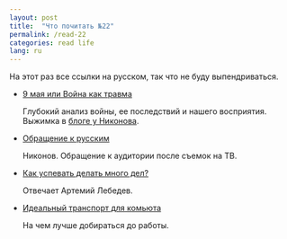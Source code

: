 ```yaml
---
layout: post
title:  "Что почитать №22"
permalink: /read-22
categories: read life
lang: ru
---
```


На этот раз все ссылки на русском, так что не буду выпендриваться.

- [9 мая или Война как травма](http://www.rulit.me/books/9-maya-ili-vojna-kak-travma-read-174744-1.html)

  Глубокий анализ войны, ее последствий и нашего восприятия. Выжимка в
  [блоге у Никонова](http://a-nikonov.livejournal.com/2744344.html).

- [Обращение к русским](http://a-nikonov.livejournal.com/2742098.html)

  Никонов. Обращение к аудитории после съемок на ТВ.

- [Как успевать делать много дел?](http://tema.livejournal.com/2492990.html)

  Отвечает Артемий Лебедев.

- [Идеальный транспорт для комьюта](http://ksoftware.livejournal.com/366660.html)

  На чем лучше добираться до работы.
